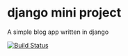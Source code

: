 # django mini project

A simple blog app written in django

[![Build Status](https://travis-ci.org/tidders2000/django-blog.svg?branch=master)](https://travis-ci.org/tidders2000/django-blog)